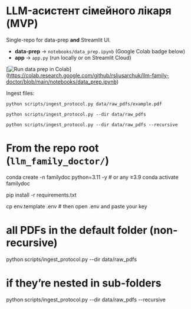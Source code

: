 # LLM-асистент сімейного лікаря  (MVP)

Single-repo for data-prep **and** Streamlit UI.

* **data-prep** → `notebooks/data_prep.ipynb` (Google Colab badge below)
* **app**      → `app.py` (run locally or on Streamlit Cloud)

[![Run data prep in Colab](https://colab.research.google.com/assets/colab-badge.svg)]
(https://colab.research.google.com/github/rsliusarchuk/llm-family-doctor/blob/main/notebooks/data_prep.ipynb) 

Ingest files:

```python scripts/ingest_protocol.py data/raw_pdfs/example.pdf```

```python scripts/ingest_protocol.py --dir data/raw_pdfs```

```python scripts/ingest_protocol.py --dir data/raw_pdfs --recursive```

# From the repo root (`llm_family_doctor/`)
conda create -n familydoc python=3.11 -y         # or any ≥3.9
conda activate familydoc

pip install -r requirements.txt

cp env.template .env          # then open .env and paste your key

# all PDFs in the default folder (non-recursive)
python scripts/ingest_protocol.py --dir data/raw_pdfs

# if they’re nested in sub-folders
python scripts/ingest_protocol.py --dir data/raw_pdfs --recursive








